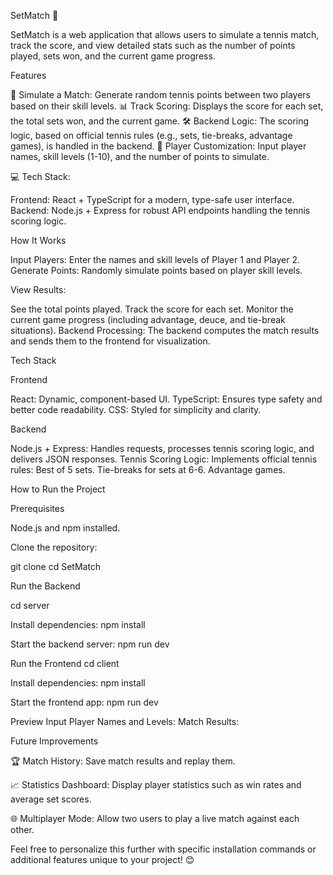 SetMatch 🎾

SetMatch is a web application that allows users to simulate a tennis match, track the score, and view detailed stats such as the number of points played, sets won, and the current game progress.

Features

🎾 Simulate a Match: Generate random tennis points between two players based on their skill levels.
📊 Track Scoring: Displays the score for each set, the total sets won, and the current game.
🛠️ Backend Logic: The scoring logic, based on official tennis rules (e.g., sets, tie-breaks, advantage games), is handled in the backend.
🌟 Player Customization: Input player names, skill levels (1-10), and the number of points to simulate.

💻 Tech Stack:

Frontend: React + TypeScript for a modern, type-safe user interface.
Backend: Node.js + Express for robust API endpoints handling the tennis scoring logic.

How It Works

Input Players: Enter the names and skill levels of Player 1 and Player 2.
Generate Points: Randomly simulate points based on player skill levels.

View Results:

See the total points played.
Track the score for each set.
Monitor the current game progress (including advantage, deuce, and tie-break situations).
Backend Processing: The backend computes the match results and sends them to the frontend for visualization.

Tech Stack

Frontend

React: Dynamic, component-based UI.
TypeScript: Ensures type safety and better code readability.
CSS: Styled for simplicity and clarity.

Backend

Node.js + Express: Handles requests, processes tennis scoring logic, and delivers JSON responses.
Tennis Scoring Logic: Implements official tennis rules:
Best of 5 sets.
Tie-breaks for sets at 6-6.
Advantage games.

How to Run the Project

Prerequisites

Node.js and npm installed.

Clone the repository:

git clone
cd SetMatch

Run the Backend

cd server

Install dependencies:
npm install

Start the backend server:
npm run dev

Run the Frontend
cd client

Install dependencies:
npm install

Start the frontend app:
npm run dev

Preview
Input Player Names and Levels:
Match Results:

Future Improvements

🏆 Match History: Save match results and replay them.

📈 Statistics Dashboard: Display player statistics such as win rates and average set scores.

🌐 Multiplayer Mode: Allow two users to play a live match against each other.

Feel free to personalize this further with specific installation commands or additional features unique to your project! 😊
